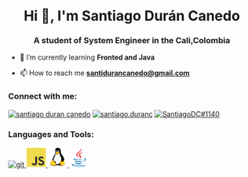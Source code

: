 <h1 align="center">Hi 👋, I'm Santiago Durán Canedo</h1>
<h3 align="center">A student of System Engineer in the Cali,Colombia</h3>

- 🌱 I’m currently learning **Fronted and Java**

- 📫 How to reach me **santidurancanedo@gmail.com**

<h3 align="left">Connect with me:</h3>
<p align="left">
<a href="https://www.linkedin.com/in/santiago-duran-canedo/" target="blank"><img align="center" src="https://raw.githubusercontent.com/rahuldkjain/github-profile-readme-generator/master/src/images/icons/Social/linked-in-alt.svg" alt="santiago duran canedo" height="30" width="40" /></a>
<a href="https://instagram.com/santiago.duranc" target="blank"><img align="center" src="https://raw.githubusercontent.com/rahuldkjain/github-profile-readme-generator/master/src/images/icons/Social/instagram.svg" alt="santiago.duranc" height="30" width="40" /></a>
<a href="https://discord.gg/SantiagoDÇ#1140" target="blank"><img align="center" src="https://raw.githubusercontent.com/rahuldkjain/github-profile-readme-generator/master/src/images/icons/Social/discord.svg" alt="SantiagoDÇ#1140" height="30" width="40" /></a>
</p>

<h3 align="left">Languages and Tools:</h3>
<p align="left"> <a href="https://git-scm.com/" target="_blank" rel="noreferrer"> <img src="https://www.vectorlogo.zone/logos/git-scm/git-scm-icon.svg" alt="git" width="40" height="40"/> </a> <a href="https://developer.mozilla.org/en-US/docs/Web/JavaScript" target="_blank" rel="noreferrer"> <img src="https://raw.githubusercontent.com/devicons/devicon/master/icons/javascript/javascript-original.svg" alt="javascript" width="40" height="40"/> </a> <a href="https://www.linux.org/" target="_blank" rel="noreferrer"> <img src="https://raw.githubusercontent.com/devicons/devicon/master/icons/linux/linux-original.svg" alt="linux" width="40" height="40"/> </a> 
<a href="https://www.java.com" target="_blank" rel="noreferrer"> <img src="https://raw.githubusercontent.com/devicons/devicon/master/icons/java/java-original.svg" alt="java" width="40" height="40"/> </a> </p>
